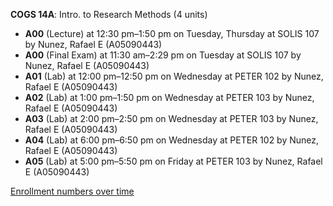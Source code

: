 **COGS 14A**: Intro. to Research Methods (4 units)

- **A00** (Lecture) at 12:30 pm–1:50 pm on Tuesday, Thursday at SOLIS 107 by Nunez, Rafael E (A05090443)
- **A00** (Final Exam) at 11:30 am–2:29 pm on Tuesday at SOLIS 107 by Nunez, Rafael E (A05090443)
- **A01** (Lab) at 12:00 pm–12:50 pm on Wednesday at PETER 102 by Nunez, Rafael E (A05090443)
- **A02** (Lab) at 1:00 pm–1:50 pm on Wednesday at PETER 103 by Nunez, Rafael E (A05090443)
- **A03** (Lab) at 2:00 pm–2:50 pm on Wednesday at PETER 103 by Nunez, Rafael E (A05090443)
- **A04** (Lab) at 6:00 pm–6:50 pm on Wednesday at PETER 102 by Nunez, Rafael E (A05090443)
- **A05** (Lab) at 5:00 pm–5:50 pm on Friday at PETER 103 by Nunez, Rafael E (A05090443)

[Enrollment numbers over time](./COGS14A.tsv)
